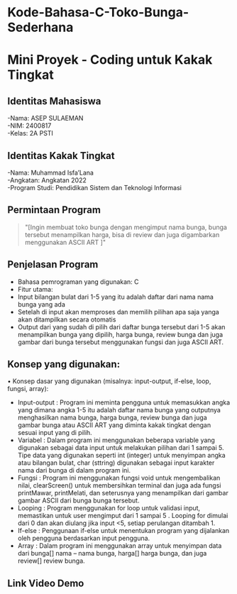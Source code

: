 # Kode-Bahasa-C-Toko-Bunga-Sederhana

# Mini Proyek - Coding untuk Kakak Tingkat

## Identitas Mahasiswa 
-Nama: ASEP SULAEMAN   
-NIM: 2400817   
-Kelas: 2A PSTI
## Identitas Kakak Tingkat 
-Nama: Muhammad Isfa’Lana  
-Angkatan: Angkatan 2022   
-Program Studi: Pendidikan Sistem dan Teknologi Informasi

## Permintaan Program 
> "[Ingin membuat toko bunga dengan mengimput nama bunga, bunga tersebut menampilkan harga, bisa di review dan juga digambarkan menggunakan ASCII ART ]"

## Penjelasan Program 
- Bahasa pemrograman yang digunakan: C
- Fitur utama:
- Input bilangan bulat dari 1-5 yang itu adalah daftar dari nama nama bunga yang ada
- Setelah di input akan memproses dan memilih pilihan apa saja yanga akan ditampilkan secara otomatis
- Output dari yang sudah di pilih dari daftar bunga tersebut dari 1-5 akan menampilkan bunga yang dipilih, harga bunga, review bunga dan juga gambar dari bunga tersebut menggunakan fungsi dan juga ASCII ART.

## Konsep yang digunakan: 
•	Konsep dasar yang digunakan (misalnya: input-output, if-else, loop, fungsi, array):
-	Input-output : Program ini meminta pengguna untuk memasukkan angka yang dimana angka 1-5 itu adalah daftar nama bunga yang outputnya menghasilkan nama bunga, harga bunga, review bunga dan juga gambar bunga atau ASCII ART yang diminta kakak tingkat dengan sesuai input yang di pilih.
-	Variabel : Dalam program ini menggunakan beberapa variable yang digunakan sebagai data input untuk melakukan pilihan dari 1 sampai 5. Tipe data yang digunakan seperti int (integer) untuk menyimpan angka atau bilangan bulat, char (sttring) digunakan sebagai input karakter nama dari bunga di dalam program ini.
-	Fungsi : Program ini menggunakan fungsi void untuk mengembalikan nilai, clearScreen() untuk membersihkan terminal dan juga ada fungsi printMawar, printMelati, dan seterusnya yang menampilkan dari gambar gambar ASCII dari bunga bunga tersebut.
-	Looping : Program menggunakan for loop untuk validasi input, memastikan untuk user mengimput dari 1 sampai 5 . Looping for dimulai dari 0 dan akan diulang jika input <5, setiap perulangan ditambah 1.
-	If-else : Penggunaan if-else untuk menentukan program yang dijalankan oleh pengguna berdasarkan input pengguna.
-	Array :  Dalam program ini menggunakan array untuk menyimpan data dari bunga[] nama – nama bunga, harga[] harga bunga, dan juga review[] review bunga.

## Link Video Demo

